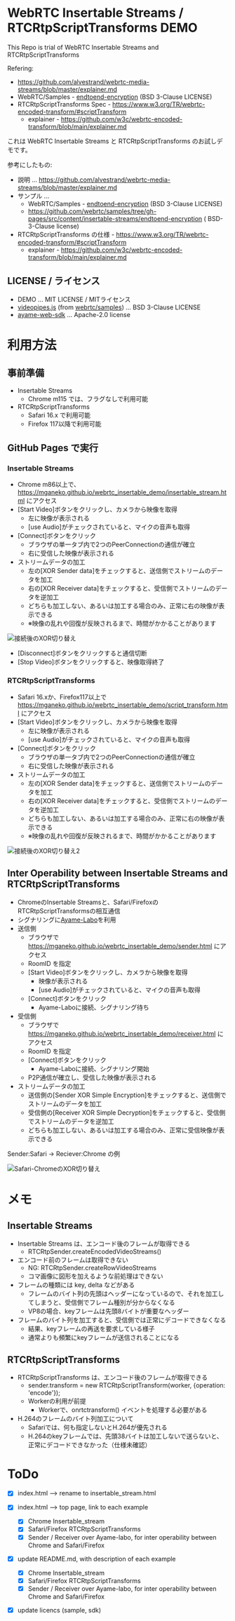 # WebRTC Insertable Streams / RTCRtpScriptTransforms DEMO

This Repo is trial of WebRTC Insertable Streams and RTCRtpScriptTransforms

Refering:
- https://github.com/alvestrand/webrtc-media-streams/blob/master/explainer.md
- WebRTC/Samples - [endtoend-encryption](https://github.com/webrtc/samples/tree/gh-pages/src/content/peerconnection/endtoend-encryption) (BSD 3-Clause LICENSE)
- RTCRtpScriptTransforms Spec - https://www.w3.org/TR/webrtc-encoded-transform/#scriptTransform
  - explainer - https://github.com/w3c/webrtc-encoded-transform/blob/main/explainer.md

これは WebRTC Insertable Streams と RTCRtpScriptTransforms のお試しデモです。

参考にしたもの:
- 説明 ... https://github.com/alvestrand/webrtc-media-streams/blob/master/explainer.md
- サンプル ...
  - WebRTC/Samples - [endtoend-encryption](https://github.com/webrtc/samples/tree/gh-pages/src/content/peerconnection/endtoend-encryption) (BSD 3-Clause LICENSE)
  - https://github.com/webrtc/samples/tree/gh-pages/src/content/insertable-streams/endtoend-encryption ( BSD-3-Clause license)
- RTCRtpScriptTransforms の仕様 - https://www.w3.org/TR/webrtc-encoded-transform/#scriptTransform
  - explainer - https://github.com/w3c/webrtc-encoded-transform/blob/main/explainer.md

## LICENSE / ライセンス

- DEMO ... MIT LICENSE / MITライセンス
- [videopipes.js](https://github.com/webrtc/samples/blob/gh-pages/src/content/peerconnection/endtoend-encryption/js/videopipe.js) (from [webrtc/samples](https://github.com/webrtc/samples)) ... BSD 3-Clause LICENSE
- [ayame-web-sdk](https://github.com/OpenAyame/ayame-web-sdk) ... Apache-2.0 license


# 利用方法

## 事前準備

- Insertable Streams
  - Chrome m115 では、フラグなしで利用可能
- RTCRtpScriptTransforms
  - Safari 16.x で利用可能
  - Firefox 117以降で利用可能

## GitHub Pages で実行

### Insertable Streams
- Chrome m86以上で、https://mganeko.github.io/webrtc_insertable_demo/insertable_stream.html にアクセス
- [Start Video]ボタンをクリックし、カメラから映像を取得
  - 左に映像が表示される
  - [use Audio]がチェックされていると、マイクの音声も取得
- [Connect]ボタンをクリック
  - ブラウザの単一タブ内で2つのPeerConnectionの通信が確立
  - 右に受信した映像が表示される
- ストリームデータの加工
  - 左の[XOR Sender data]をチェックすると、送信側でストリームのデータを加工
  - 右の[XOR Receiver data]をチェックすると、受信側でストリームのデータを逆加工
  - どちらも加工しない、あるいは加工する場合のみ、正常に右の映像が表示できる
  - ※映像の乱れや回復が反映されるまで、時間がかかることがあります

![接続後のXOR切り替え](img/insertable_streams_demo.gif "接続後のXOR切り替え")

- [Disconnect]ボタンをクリックすると通信切断
- [Stop Video]ボタンをクリックすると、映像取得終了

### RTCRtpScriptTransforms
- Safari 16.xか、Firefox117以上で https://mganeko.github.io/webrtc_insertable_demo/script_transform.html にアクセス
- [Start Video]ボタンをクリックし、カメラから映像を取得
  - 左に映像が表示される
  - [use Audio]がチェックされていると、マイクの音声も取得
- [Connect]ボタンをクリック
  - ブラウザの単一タブ内で2つのPeerConnectionの通信が確立
  - 右に受信した映像が表示される
- ストリームデータの加工
  - 左の[XOR Sender data]をチェックすると、送信側でストリームのデータを加工
  - 右の[XOR Receiver data]をチェックすると、受信側でストリームのデータを逆加工
  - どちらも加工しない、あるいは加工する場合のみ、正常に右の映像が表示できる
  - ※映像の乱れや回復が反映されるまで、時間がかかることがあります

![接続後のXOR切り替え2](img/script_transform_demo.gif "接続後のXOR切り替え2")

## Inter Operability between Insertable Streams and RTCRtpScriptTransforms
- ChromeのInsertable Streamsと、Safari/FirefoxのRTCRtpScriptTransformsの相互通信
- シグナリングに[Ayame-Labo](https://ayame-labo.shiguredo.app)を利用
- 送信側
  - ブラウザで https://mganeko.github.io/webrtc_insertable_demo/sender.html にアクセス
  - RoomID を指定
  - [Start Video]ボタンをクリックし、カメラから映像を取得
    - 映像が表示される
    - [use Audio]がチェックされていると、マイクの音声も取得
  - [Connect]ボタンをクリック
    - Ayame-Laboに接続、シグナリング待ち
- 受信側
  - ブラウザで https://mganeko.github.io/webrtc_insertable_demo/receiver.html にアクセス
  - RoomID を指定
  - [Connect]ボタンをクリック
    - Ayame-Laboに接続、シグナリング開始
  - P2P通信が確立し、受信した映像が表示される
- ストリームデータの加工
  - 送信側の[Sender XOR Simple Encryption]をチェックすると、送信側でストリームのデータを加工
  - 受信側の[Receiver XOR Simple Decryption]をチェックすると、受信側でストリームのデータを逆加工
  - どちらも加工しない、あるいは加工する場合のみ、正常に受信映像が表示できる

Sender:Safari → Reciever:Chrome の例

![Safari-ChromeのXOR切り替え](img/sender-receiver_trim.gif "Safari-ChromeのXOR切り替え")


# メモ

## Insertable Streams

- Insertable Streams は、エンコード後のフレームが取得できる
  - RTCRtpSender.createEncodedVideoStreams()
- エンコード前のフレームは取得できない
  - NG: RTCRtpSender.createRowVideoStreams
  - コマ画像に図形を加えるような前処理はできない
- フレームの種類には key, delta などがある
  - フレームのバイト列の先頭はヘッダーになっているので、それを加工してしまうと、受信側でフレーム種別が分からなくなる
  - VP8の場合、keyフレームは先頭8バイトが重要なヘッダー
- フレームのバイト列を加工すると、受信側では正常にデコードできなくなる
  - 結果、keyフレームの再送を要求している様子
  - 通常よりも頻繁にkeyフレームが送信されることになる

## RTCRtpScriptTransforms

- RTCRtpScriptTransforms は、エンコード後のフレームが取得できる
  - sender.transform = new RTCRtpScriptTransform(worker, {operation: 'encode'});
  - Workerの利用が前提
    - Workerで、onrtctransform() イベントを処理する必要がある
- H.264のフレームのバイト列加工について
  - Safariでは、何も指定しないとH.264が優先される
  - H.264のkeyフレームでは、先頭38バイトは加工しないで送らないと、正常にデコードできなかった（仕様未確認）


# ToDo

- [x] index.html --> rename to insertable_stream.html
- [x] index.html --> top page, link to each example
  - [x] Chrome Insertable_stream
  - [x] Safari/Firefox RTCRtpScriptTransforms
  - [x] Sender / Receiver over Ayame-labo, for inter operability between Chrome and Safari/Firefox
- [x] update README.md, with description of each example
  - [x] Chrome Insertable_stream
  - [x] Safari/Firefox RTCRtpScriptTransforms
  - [x] Sender / Receiver over Ayame-labo, for inter operability between Chrome and Safari/Firefox
- [x] update licencs (sample, sdk)



